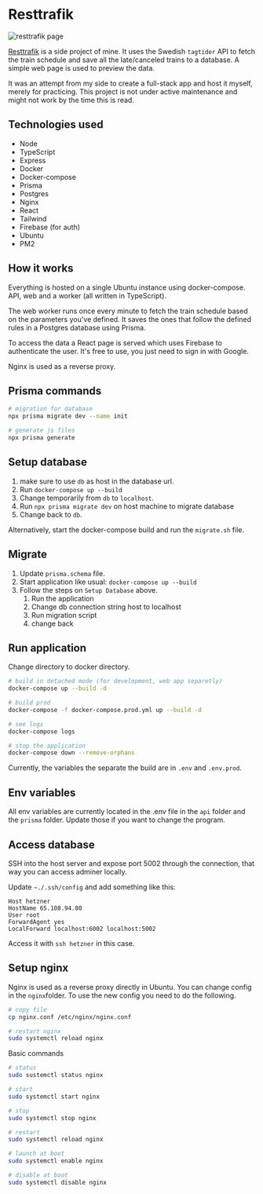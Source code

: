# Resttrafik

![resttrafik page](https://i.imgur.com/fBjdIF2.png)

[Resttrafik](https://www.resttrafik.tk) is a side project of mine. It uses the Swedish `tagtider` API to fetch the train schedule and save all the late/canceled trains to a database. A simple web page is used to preview the data.

It was an attempt from my side to create a full-stack app and host it myself, merely for practicing. This project is not under active maintenance and might not work by the time this is read. 

## Technologies used

* Node
* TypeScript
* Express
* Docker
* Docker-compose
* Prisma
* Postgres
* Nginx
* React
* Tailwind
* Firebase (for auth)
* Ubuntu
* PM2


## How it works

Everything is hosted on a single Ubuntu instance using docker-compose. API, web and a worker (all written in TypeScript). 

The web worker runs once every minute to fetch the train schedule based on the parameters you've defined. It saves the ones that follow the defined rules in a Postgres database using Prisma. 

To access the data a React page is served which uses Firebase to authenticate the user. It's free to use, you just need to sign in with Google.

Nginx is used as a reverse proxy. 

## Prisma commands

```bash
# migration for database
npx prisma migrate dev --name init

# generate js files
npx prisma generate
```

## Setup database

1. make sure to use `db` as host in the database url.
2. Run `docker-compose up --build`
3. Change temporarily from `db` to `localhost`.
4. Run `npx prisma migrate dev` on host machine to migrate database
5. Change back to `db`.

Alternatively, start the docker-compose build and run the `migrate.sh` file.

## Migrate

1. Update `prisma.schema` file.
2. Start application like usual: `docker-compose up --build` 
3. Follow the steps on `Setup Database` above.
   1. Run the application
   2. Change db connection string host to localhost
   3. Run migration script
   4. change back

## Run application

Change directory to docker directory.

```bash
# build in detached mode (for development, web app separetly)
docker-compose up --build -d

# build prod
docker-compose -f docker-compose.prod.yml up --build -d

# see logs
docker-compose logs

# stop the application
docker-compose down --remove-orphans
```

Currently, the variables the separate the build are in `.env` and `.env.prod`.

## Env variables

All env variables are currently located in the .env file in the `api` folder and the `prisma` folder. Update those if you want to change the program.

## Access database

SSH into the host server and expose port 5002 through the connection, that way you can access adminer locally.

Update `~./.ssh/config` and add something like this:

```
Host hetzner
HostName 65.108.94.80
User root
ForwardAgent yes
LocalForward localhost:6002 localhost:5002
```

Access it with `ssh hetzner` in this case.

## Setup nginx

Nginx is used as a reverse proxy directly in Ubuntu. You can change config in the `nginx`folder. To use the new config you need to do the following.

```bash
# copy file
cp nginx.conf /etc/nginx/nginx.conf

# restart nginx
sudo systemctl reload nginx
```

Basic commands 

```bash
# status
sudo sustemctl status nginx

# start
sudo systemctl start nginx

# stop
sudo systemctl stop nginx

# restart
sudo systemctl reload nginx

# launch at boot
sudo systemctl enable nginx

# disable at boot
sudo systemctl disable nginx
```
